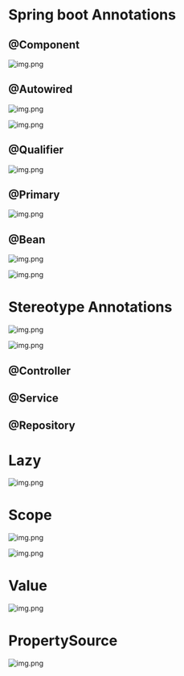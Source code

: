 <h1>Spring boot Annotations</h1>
<h2>@Component</h2>

![img.png](images/component.png)
<h2>@Autowired</h2>

![img.png](images/autowired.png)

![img.png](images/autowired-2.png)

<h2>@Qualifier</h2>

![img.png](images/qualifier.png)

<h2>@Primary</h2>

![img.png](images/primary.png)

<h2>@Bean</h2>

![img.png](images/bean.png)

![img.png](images/bean-2.png)

<h1>Stereotype Annotations</h1>

![img.png](images/stereotype.png)

![img.png](images/stereotype-2.png)

<h2>@Controller</h2>
<h2>@Service</h2>
<h2>@Repository</h2>

<h1>Lazy </h1>

![img.png](images/lazy.png)

<h1>Scope</h1>

![img.png](images/socpe.png)

![img.png](images/scope-2.png)

<h1>Value</h1>

![img.png](images/value.png)

<h1>PropertySource</h1>

![img.png](images/propertysource.png)


